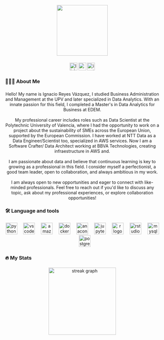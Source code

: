 <div align="center">
  <img height="166" src="https://media.licdn.com/dms/image/D4E12AQHFTYesKzpoSA/article-cover_image-shrink_720_1280/0/1674740361456?e=2147483647&v=beta&t=ftw2gD-lIrE3gSOuBu0AahDwN-uJ18aJ9o0onxfUwQE"  />
</div>

###

<div align="center">
  <img src="https://img.shields.io/static/v1?message=LinkedIn&logo=linkedin&label=&color=0077B5&logoColor=white&labelColor=&style=for-the-badge" height="25" alt="linkedin logo"  />
  <img src="https://img.shields.io/static/v1?message=Gmail&logo=gmail&label=&color=D14836&logoColor=white&labelColor=&style=for-the-badge" height="25" alt="gmail logo"  />
  <img src="https://img.shields.io/static/v1?message=Instagram&logo=instagram&label=&color=E4405F&logoColor=white&labelColor=&style=for-the-badge" height="25" alt="instagram logo"  />
</div>

###

<h3 align="left">🧑🏽‍💻 About Me</h3>

###

<p align="center">Hello! My name is Ignacio Reyes Vázquez, I studied Business Administration and Management at the UPV and later specialized in Data Analytics. With an innate passion for this field, I completed a Master's in Data Analytics for Business at EDEM.<br><br>My professional career includes roles such as Data Scientist at the Polytechnic University of Valencia, where I had the opportunity to work on a project about the sustainability of SMEs across the European Union, supported by the European Commission. I have worked at NTT Data as a Data Engineer/Scientist too, specialized in AWS services. Now I am a Software Crafter/ Data Architect working at BBVA Technologies, creating infraestructure in AWS and.<br><br>I am passionate about data and believe that continuous learning is key to growing as a professional in this field. I consider myself a perfectionist, a good team leader, open to collaboration, and always ambitious in my work.<br><br>I am always open to new opportunities and eager to connect with like-minded professionals. Feel free to reach out if you'd like to discuss any topic, ask about my professional experiences, or explore collaboration opportunities!</p>

###

<h3 align="left">🛠 Language and tools</h3>

###

<div align="center">
  <img src="https://cdn.jsdelivr.net/gh/devicons/devicon/icons/python/python-original.svg" height="38" alt="python logo"  />
  <img width="12" />
  <img src="https://cdn.jsdelivr.net/gh/devicons/devicon/icons/vscode/vscode-original.svg" height="38" alt="vscode logo"  />
  <img width="12" />
  <img src="https://skillicons.dev/icons?i=aws" height="38" alt="amazonwebservices logo"  />
  <img width="12" />
  <img src="https://cdn.jsdelivr.net/gh/devicons/devicon/icons/docker/docker-plain-wordmark.svg" height="38" alt="docker logo"  />
  <img width="12" />
  <img src="https://cdn.jsdelivr.net/gh/devicons/devicon/icons/anaconda/anaconda-original.svg" height="38" alt="anaconda logo"  />
  <img width="12" />
  <img src="https://cdn.jsdelivr.net/gh/devicons/devicon/icons/jupyter/jupyter-original.svg" height="38" alt="jupyter logo"  />
  <img width="12" />
  <img src="https://cdn.jsdelivr.net/gh/devicons/devicon/icons/r/r-original.svg" height="38" alt="r logo"  />
  <img width="12" />
  <img src="https://cdn.jsdelivr.net/gh/devicons/devicon/icons/rstudio/rstudio-original.svg" height="38" alt="rstudio logo"  />
  <img width="12" />
  <img src="https://cdn.jsdelivr.net/gh/devicons/devicon/icons/mysql/mysql-original.svg" height="38" alt="mysql logo"  />
  <img width="12" />
  <img src="https://cdn.jsdelivr.net/gh/devicons/devicon/icons/postgresql/postgresql-original.svg" height="38" alt="postgresql logo"  />
</div>

###

<h3 align="left">🔥   My Stats</h3>

###

<div align="center">
  <img src="https://streak-stats.demolab.com?user=nachoreyesv&locale=en&mode=daily&theme=dark&hide_border=false&border_radius=5&order=3" height="220" alt="streak graph"  />
</div>
